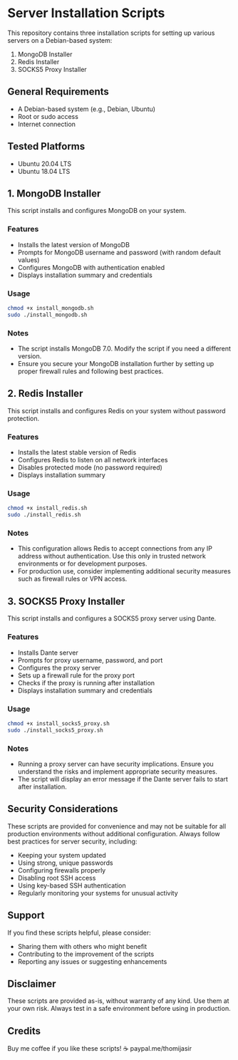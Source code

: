# Server Installation Scripts

This repository contains three installation scripts for setting up various servers on a Debian-based system:

1. MongoDB Installer
2. Redis Installer
3. SOCKS5 Proxy Installer

## General Requirements

- A Debian-based system (e.g., Debian, Ubuntu)
- Root or sudo access
- Internet connection

## Tested Platforms

- Ubuntu 20.04 LTS
- Ubuntu 18.04 LTS

## 1. MongoDB Installer

This script installs and configures MongoDB on your system.

### Features

- Installs the latest version of MongoDB
- Prompts for MongoDB username and password (with random default values)
- Configures MongoDB with authentication enabled
- Displays installation summary and credentials

### Usage

```bash
chmod +x install_mongodb.sh
sudo ./install_mongodb.sh
```

### Notes

- The script installs MongoDB 7.0. Modify the script if you need a different version.
- Ensure you secure your MongoDB installation further by setting up proper firewall rules and following best practices.

## 2. Redis Installer

This script installs and configures Redis on your system without password protection.

### Features

- Installs the latest stable version of Redis
- Configures Redis to listen on all network interfaces
- Disables protected mode (no password required)
- Displays installation summary

### Usage

```bash
chmod +x install_redis.sh
sudo ./install_redis.sh
```

### Notes

- This configuration allows Redis to accept connections from any IP address without authentication. Use this only in trusted network environments or for development purposes.
- For production use, consider implementing additional security measures such as firewall rules or VPN access.

## 3. SOCKS5 Proxy Installer

This script installs and configures a SOCKS5 proxy server using Dante.

### Features

- Installs Dante server
- Prompts for proxy username, password, and port
- Configures the proxy server
- Sets up a firewall rule for the proxy port
- Checks if the proxy is running after installation
- Displays installation summary and credentials

### Usage

```bash
chmod +x install_socks5_proxy.sh
sudo ./install_socks5_proxy.sh
```

### Notes

- Running a proxy server can have security implications. Ensure you understand the risks and implement appropriate security measures.
- The script will display an error message if the Dante server fails to start after installation.

## Security Considerations

These scripts are provided for convenience and may not be suitable for all production environments without additional configuration. Always follow best practices for server security, including:

- Keeping your system updated
- Using strong, unique passwords
- Configuring firewalls properly
- Disabling root SSH access
- Using key-based SSH authentication
- Regularly monitoring your systems for unusual activity

## Support

If you find these scripts helpful, please consider:

- Sharing them with others who might benefit
- Contributing to the improvement of the scripts
- Reporting any issues or suggesting enhancements

## Disclaimer

These scripts are provided as-is, without warranty of any kind. Use them at your own risk. Always test in a safe environment before using in production.

## Credits

Buy me coffee if you like these scripts! ☕️ paypal.me/thomijasir

